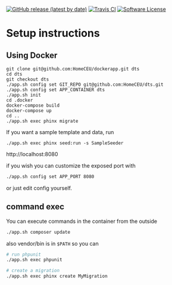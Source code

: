 [![GitHub release (latest by date)](https://img.shields.io/github/v/release/HomeCEU/dts.svg?include_prereleases)](https://github.com/HomeCEU/dts/releases)
[![Travis CI](https://img.shields.io/travis/homeceu/dts/master.svg)](https://travis-ci.com/github/HomeCEU/dts)
[![Software License](https://img.shields.io/badge/license-MIT-blue.svg)](https://raw.githubusercontent.com/logikostech/util/master/LICENSE)


# Setup instructions
## Using Docker
```shell script
git clone git@github.com:HomeCEU/dockerapp.git dts
cd dts
git checkout dts
./app.sh config set GIT_REPO git@github.com:HomeCEU/dts.git
./app.sh config set APP_CONTAINER dts
./app.sh init
cd .docker
docker-compose build
docker-compose up
cd ..
./app.sh exec phinx migrate
```

If you want a sample template and data, run
```shell script
./app.sh exec phinx seed:run -s SampleSeeder
```
http://localhost:8080

if you wish you can customize the exposed port with

```bash
./app.sh config set APP_PORT 8080
```

or just edit config yourself.

## command exec
You can execute commands in the container from the outside

```bash
./app.sh composer update
```

also vendor/bin is in `$PATH` so you can

```bash
# run phpunit
./app.sh exec phpunit

# create a migration
./app.sh exec phinx create MyMigration
````

